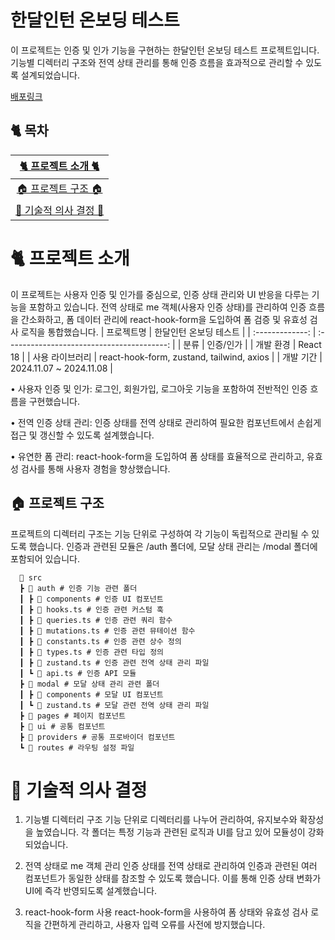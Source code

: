 # 한달인턴 온보딩 테스트

이 프로젝트는 인증 및 인가 기능을 구현하는 한달인턴 온보딩 테스트 프로젝트입니다.
기능별 디렉터리 구조와 전역 상태 관리를 통해 인증 흐름을 효과적으로 관리할 수 있도록 설계되었습니다.

[배포링크](https://one-month-intern-onboarding-test.vercel.app/)

## :cat2: 목차

|   [🐈 프로젝트 소개 🐈](#cat2-프로젝트-소개)   |
| :--------------------------------------------: |
|  [🏠 프로젝트 구조 🏠](#house-프로젝트-구조)   |
| [🍵 기술적 의사 결정 🍵](#tea-기술적-의사결정) |

# :cat2: 프로젝트 소개

이 프로젝트는 사용자 인증 및 인가를 중심으로, 인증 상태 관리와 UI 반응을 다루는 기능을 포함하고 있습니다.
전역 상태로 me 객체(사용자 인증 상태)를 관리하여 인증 흐름을 간소화하고, 폼 데이터 관리에 react-hook-form을 도입하여 폼 검증 및 유효성 검사 로직을 통합했습니다.
| 프로젝트명 | 한달인턴 온보딩 테스트 |
| :-------------: | :----------------------------------------: |
| 분류 | 인증/인가 |
| 개발 환경 | React 18 |
| 사용 라이브러리 | react-hook-form, zustand, tailwind, axios |
| 개발 기간 | 2024.11.07 ~ 2024.11.08 |

• 사용자 인증 및 인가: 로그인, 회원가입, 로그아웃 기능을 포함하여 전반적인 인증 흐름을 구현했습니다.

• 전역 인증 상태 관리: 인증 상태를 전역 상태로 관리하여 필요한 컴포넌트에서 손쉽게 접근 및 갱신할 수 있도록 설계했습니다.

• 유연한 폼 관리: react-hook-form을 도입하여 폼 상태를 효율적으로 관리하고, 유효성 검사를 통해 사용자 경험을 향상했습니다.

## :house: 프로젝트 구조

프로젝트의 디렉터리 구조는 기능 단위로 구성하여 각 기능이 독립적으로 관리될 수 있도록 했습니다.
인증과 관련된 모듈은 /auth 폴더에, 모달 상태 관리는 /modal 폴더에 포함되어 있습니다.

```text
  📂 src
  ┣ 📂 auth # 인증 기능 관련 폴더
  ┃ ┣ 📂 components # 인증 UI 컴포넌트
  ┃ ┣ 📜 hooks.ts # 인증 관련 커스텀 훅
  ┃ ┣ 📜 queries.ts # 인증 관련 쿼리 함수
  ┃ ┣ 📜 mutations.ts # 인증 관련 뮤테이션 함수
  ┃ ┣ 📜 constants.ts # 인증 관련 상수 정의
  ┃ ┣ 📜 types.ts # 인증 관련 타입 정의
  ┃ ┣ 📜 zustand.ts # 인증 관련 전역 상태 관리 파일
  ┃ ┗ 📜 api.ts # 인증 API 모듈
  ┣ 📂 modal # 모달 상태 관리 관련 폴더
  ┃ ┣ 📂 components # 모달 UI 컴포넌트
  ┃ ┗ 📜 zustand.ts # 모달 관련 전역 상태 관리 파일
  ┣ 📂 pages # 페이지 컴포넌트
  ┣ 📂 ui # 공통 컴포넌트
  ┣ 📂 providers # 공통 프로바이더 컴포넌트
  ┗ 📂 routes # 라우팅 설정 파일
```

# :tea: 기술적 의사 결정

1.  기능별 디렉터리 구조
    기능 단위로 디렉터리를 나누어 관리하여, 유지보수와 확장성을 높였습니다. 각 폴더는 특정 기능과 관련된 로직과 UI를 담고 있어 모듈성이 강화되었습니다.

2.  전역 상태로 me 객체 관리
    인증 상태를 전역 상태로 관리하여 인증과 관련된 여러 컴포넌트가 동일한 상태를 참조할 수 있도록 했습니다. 이를 통해 인증 상태 변화가 UI에 즉각 반영되도록 설계했습니다.

3.  react-hook-form 사용
    react-hook-form을 사용하여 폼 상태와 유효성 검사 로직을 간편하게 관리하고, 사용자 입력 오류를 사전에 방지했습니다.
